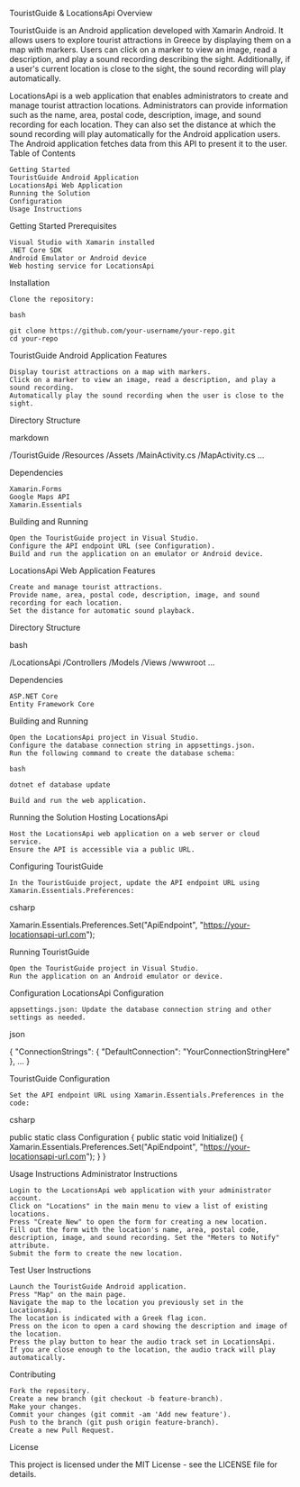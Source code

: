 TouristGuide & LocationsApi
Overview

TouristGuide is an Android application developed with Xamarin Android. It allows users to explore tourist attractions in Greece by displaying them on a map with markers. Users can click on a marker to view an image, read a description, and play a sound recording describing the sight. Additionally, if a user's current location is close to the sight, the sound recording will play automatically.

LocationsApi is a web application that enables administrators to create and manage tourist attraction locations. Administrators can provide information such as the name, area, postal code, description, image, and sound recording for each location. They can also set the distance at which the sound recording will play automatically for the Android application users. The Android application fetches data from this API to present it to the user.
Table of Contents

    Getting Started
    TouristGuide Android Application
    LocationsApi Web Application
    Running the Solution
    Configuration
    Usage Instructions

Getting Started
Prerequisites

    Visual Studio with Xamarin installed
    .NET Core SDK
    Android Emulator or Android device
    Web hosting service for LocationsApi

Installation

    Clone the repository:

    bash

    git clone https://github.com/your-username/your-repo.git
    cd your-repo

TouristGuide Android Application
Features

    Display tourist attractions on a map with markers.
    Click on a marker to view an image, read a description, and play a sound recording.
    Automatically play the sound recording when the user is close to the sight.

Directory Structure

markdown

/TouristGuide
    /Resources
    /Assets
    /MainActivity.cs
    /MapActivity.cs
    ...

Dependencies

    Xamarin.Forms
    Google Maps API
    Xamarin.Essentials

Building and Running

    Open the TouristGuide project in Visual Studio.
    Configure the API endpoint URL (see Configuration).
    Build and run the application on an emulator or Android device.

LocationsApi Web Application
Features

    Create and manage tourist attractions.
    Provide name, area, postal code, description, image, and sound recording for each location.
    Set the distance for automatic sound playback.

Directory Structure

bash

/LocationsApi
    /Controllers
    /Models
    /Views
    /wwwroot
    ...

Dependencies

    ASP.NET Core
    Entity Framework Core

Building and Running

    Open the LocationsApi project in Visual Studio.
    Configure the database connection string in appsettings.json.
    Run the following command to create the database schema:

    bash

    dotnet ef database update

    Build and run the web application.

Running the Solution
Hosting LocationsApi

    Host the LocationsApi web application on a web server or cloud service.
    Ensure the API is accessible via a public URL.

Configuring TouristGuide

    In the TouristGuide project, update the API endpoint URL using Xamarin.Essentials.Preferences:

csharp

Xamarin.Essentials.Preferences.Set("ApiEndpoint", "https://your-locationsapi-url.com");

Running TouristGuide

    Open the TouristGuide project in Visual Studio.
    Run the application on an Android emulator or device.

Configuration
LocationsApi Configuration

    appsettings.json: Update the database connection string and other settings as needed.

json

{
  "ConnectionStrings": {
    "DefaultConnection": "YourConnectionStringHere"
  },
  ...
}

TouristGuide Configuration

    Set the API endpoint URL using Xamarin.Essentials.Preferences in the code:

csharp

public static class Configuration
{
    public static void Initialize()
    {
        Xamarin.Essentials.Preferences.Set("ApiEndpoint", "https://your-locationsapi-url.com");
    }
}

Usage Instructions
Administrator Instructions

    Login to the LocationsApi web application with your administrator account.
    Click on "Locations" in the main menu to view a list of existing locations.
    Press "Create New" to open the form for creating a new location.
    Fill out the form with the location's name, area, postal code, description, image, and sound recording. Set the "Meters to Notify" attribute.
    Submit the form to create the new location.

Test User Instructions

    Launch the TouristGuide Android application.
    Press "Map" on the main page.
    Navigate the map to the location you previously set in the LocationsApi.
    The location is indicated with a Greek flag icon.
    Press on the icon to open a card showing the description and image of the location.
    Press the play button to hear the audio track set in LocationsApi.
    If you are close enough to the location, the audio track will play automatically.

Contributing

    Fork the repository.
    Create a new branch (git checkout -b feature-branch).
    Make your changes.
    Commit your changes (git commit -am 'Add new feature').
    Push to the branch (git push origin feature-branch).
    Create a new Pull Request.

License

This project is licensed under the MIT License - see the LICENSE file for details.

